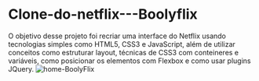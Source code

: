 # Clone-do-netflix---Boolyflix
O objetivo desse projeto foi recriar uma interface do Netflix usando tecnologias simples como HTML5, CSS3 e JavaScript, além de utilizar conceitos como estruturar layout, técnicas de CSS3 com conteineres e variáveis, como posicionar os elementos com Flexbox e como usar plugins JQuery.
![home-BoolyFlix](https://user-images.githubusercontent.com/86832858/156757318-27a00746-751e-4b51-b383-f24dcf3346af.jpg)
